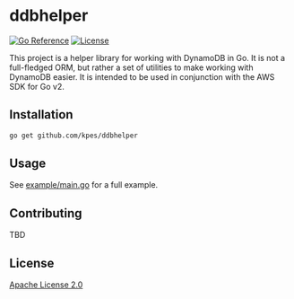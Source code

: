 # ddbhelper
[![Go Reference](https://pkg.go.dev/badge/github.com/kpes/ddbhelper.svg)](https://pkg.go.dev/github.com/kpes/ddbhelper)
[![License](https://img.shields.io/badge/License-Apache_2.0-blue.svg)](https://opensource.org/licenses/Apache-2.0)

This project is a helper library for working with DynamoDB in Go. It is not a full-fledged ORM, but rather a set of utilities to make working with DynamoDB easier. It is intended to be used in conjunction with the AWS SDK for Go v2.  

## Installation

```bash
go get github.com/kpes/ddbhelper
```

## Usage

See [example/main.go](example/main.go) for a full example.

## Contributing

TBD

## License

[Apache License 2.0](LICENSE)
